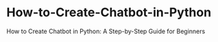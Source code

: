 # How-to-Create-Chatbot-in-Python
How to Create Chatbot in Python: A Step-by-Step Guide for Beginners
